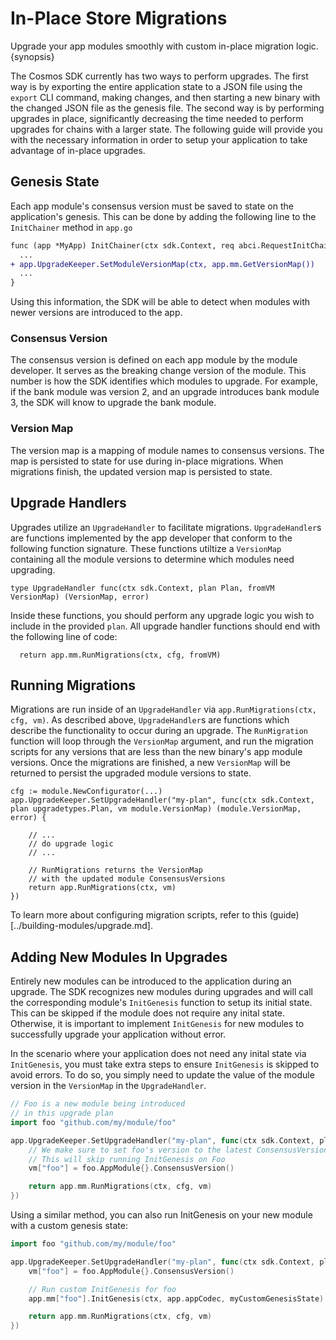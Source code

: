 <!--
order: 15
-->

# In-Place Store Migrations

Upgrade your app modules smoothly with custom in-place migration logic. {synopsis}

The Cosmos SDK currently has two ways to perform upgrades. The first way is by exporting the entire application state to a JSON file using the `export` CLI command, making changes, and then starting a new binary with the changed JSON file as the genesis file. The second way is by performing upgrades in place, significantly decreasing the time needed to perform upgrades for chains with a larger state. The following guide will provide you with the necessary information in order to setup your application to take advantage of in-place upgrades.

## Genesis State

Each app module's consensus version must be saved to state on the application's genesis. This can be done by adding the following line to the `InitChainer` method in `app.go`

```diff
func (app *MyApp) InitChainer(ctx sdk.Context, req abci.RequestInitChain) abci.ResponseInitChain {
  ...
+ app.UpgradeKeeper.SetModuleVersionMap(ctx, app.mm.GetVersionMap())
  ...
}
```

Using this information, the SDK will be able to detect when modules with newer versions are introduced to the app. 

### Consensus Version
The consensus version is defined on each app module by the module developer. It serves as the breaking change version of the module. This number is how the SDK identifies which modules to upgrade. For example, if the bank module was version 2, and an upgrade introduces bank module 3, the SDK will know to upgrade the bank module.

### Version Map
The version map is a mapping of module names to consensus versions. The map is persisted to state for use during in-place migrations. When migrations finish, the updated version map is persisted to state. 

## Upgrade Handlers

Upgrades utilize an `UpgradeHandler` to facilitate migrations. `UpgradeHandler`s are functions implemented by the app developer that conform to the following function signature. These functions utiltize a `VersionMap` containing all the module versions to determine which modules need upgrading.

```golang
type UpgradeHandler func(ctx sdk.Context, plan Plan, fromVM VersionMap) (VersionMap, error)
```

Inside these functions, you should perform any upgrade logic you wish to include in the provided `plan`. All upgrade handler functions should end with the following line of code:

```golang
  return app.mm.RunMigrations(ctx, cfg, fromVM)
```

## Running Migrations

Migrations are run inside of an `UpgradeHandler` via `app.RunMigrations(ctx, cfg, vm)`. As described above, `UpgradeHandler`s are functions which describe the functionality to occur during an upgrade. The `RunMigration` function will loop through the `VersionMap` argument, and run the migration scripts for any versions that are less than the new binary's app module versions. Once the migrations are finished, a new `VersionMap` will be returned to persist the upgraded module versions to state.

```golang
cfg := module.NewConfigurator(...)
app.UpgradeKeeper.SetUpgradeHandler("my-plan", func(ctx sdk.Context, plan upgradetypes.Plan, vm module.VersionMap) (module.VersionMap, error) {

    // ...
    // do upgrade logic
    // ...

    // RunMigrations returns the VersionMap
    // with the updated module ConsensusVersions
    return app.RunMigrations(ctx, vm)
})
```

To learn more about configuring migration scripts, refer to this (guide)[../building-modules/upgrade.md].

## Adding New Modules In Upgrades

Entirely new modules can be introduced to the application during an upgrade. The SDK recognizes new modules during upgrades and will call the corresponding module's `InitGenesis` function to setup its initial state. This can be skipped if the module does not require any inital state. Otherwise, it is important to implement `InitGenesis` for new modules to successfully upgrade your application without error.

In the scenario where your application does not need any inital state via `InitGenesis`, you must take extra steps to ensure `InitGenesis` is skipped to avoid errors. To do so, you simply need to update the value of the module version in the `VersionMap` in the `UpgradeHandler`. 

```go
// Foo is a new module being introduced
// in this upgrade plan
import foo "github.com/my/module/foo"

app.UpgradeKeeper.SetUpgradeHandler("my-plan", func(ctx sdk.Context, plan upgradetypes.Plan, vm module.VersionMap)  (module.VersionMap, error) {
    // We make sure to set foo's version to the latest ConsensusVersion in the VersionMap.
    // This will skip running InitGenesis on Foo
    vm["foo"] = foo.AppModule{}.ConsensusVersion()

    return app.mm.RunMigrations(ctx, cfg, vm)
})
```

Using a similar method, you can also run InitGenesis on your new module with a custom genesis state:

```go
import foo "github.com/my/module/foo"

app.UpgradeKeeper.SetUpgradeHandler("my-plan", func(ctx sdk.Context, plan upgradetypes.Plan, vm module.VersionMap)  (module.VersionMap, error) {
    vm["foo"] = foo.AppModule{}.ConsensusVersion()

    // Run custom InitGenesis for foo
    app.mm["foo"].InitGenesis(ctx, app.appCodec, myCustomGenesisState)

    return app.mm.RunMigrations(ctx, cfg, vm)
})
```
